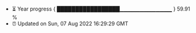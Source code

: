 - ⏳ Year progress { █████████████████▁▁▁▁▁▁▁▁▁▁▁▁▁ } 59.91 %
- ⏰ Updated on Sun, 07 Aug 2022 16:29:29 GMT

